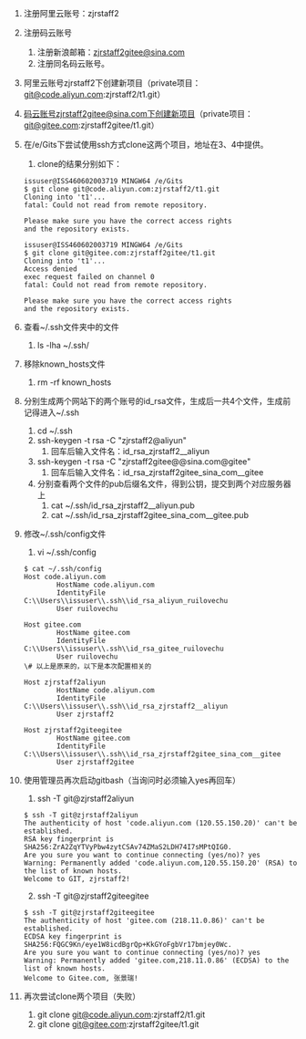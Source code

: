1. 注册阿里云账号：zjrstaff2
2. 注册码云账号
	1. 注册新浪邮箱：zjrstaff2gitee@sina.com
	2. 注册同名码云账号。
3. 阿里云账号zjrstaff2下创建新项目（private项目：git@code.aliyun.com:zjrstaff2/t1.git）
4. 码云账号zjrstaff2gitee@sina.com下创建新项目（private项目：git@gitee.com:zjrstaff2gitee/t1.git）
5. 在/e/Gits下尝试使用ssh方式clone这两个项目，地址在3、4中提供。
	1. clone的结果分别如下：
	```
	issuser@ISS460602003719 MINGW64 /e/Gits
	$ git clone git@code.aliyun.com:zjrstaff2/t1.git
	Cloning into 't1'...
	fatal: Could not read from remote repository.

	Please make sure you have the correct access rights
	and the repository exists.

	issuser@ISS460602003719 MINGW64 /e/Gits
	$ git clone git@gitee.com:zjrstaff2gitee/t1.git
	Cloning into 't1'...
	Access denied
	exec request failed on channel 0
	fatal: Could not read from remote repository.

	Please make sure you have the correct access rights
	and the repository exists.

	```
6. 查看~/.ssh文件夹中的文件
	1. ls -lha ~/.ssh/
7. 移除known_hosts文件
	1. rm -rf known_hosts
8. 分别生成两个网站下的两个账号的id_rsa文件，生成后一共4个文件，生成前记得进入~/.ssh
	1. cd ~/.ssh
	2. ssh-keygen -t rsa -C "zjrstaff2@aliyun"
		1. 回车后输入文件名：id_rsa_zjrstaff2__aliyun
	3. ssh-keygen -t rsa -C "zjrstaff2gitee@@sina.com@gitee"
		1. 回车后输入文件名：id_rsa_zjrstaff2gitee_sina_com__gitee
	4. 分别查看两个文件的pub后缀名文件，得到公钥，提交到两个对应服务器上
		1. cat ~/.ssh/id_rsa_zjrstaff2__aliyun.pub
		2. cat ~/.ssh/id_rsa_zjrstaff2gitee_sina_com__gitee.pub
9. 修改~/.ssh/config文件
	1. vi ~/.ssh/config
	```
	$ cat ~/.ssh/config
	Host code.aliyun.com
        	HostName code.aliyun.com
        	IdentityFile C:\\Users\\issuser\\.ssh\\id_rsa_aliyun_ruilovechu
        	User ruilovechu

	Host gitee.com
        	HostName gitee.com
        	IdentityFile C:\\Users\\issuser\\.ssh\\id_rsa_gitee_ruilovechu
        	User ruilovechu
	\# 以上是原来的，以下是本次配置相关的

	Host zjrstaff2aliyun
        	HostName code.aliyun.com
        	IdentityFile C:\\Users\\issuser\\.ssh\\id_rsa_zjrstaff2__aliyun
        	User zjrstaff2

	Host zjrstaff2giteegitee
        	HostName gitee.com
        	IdentityFile C:\\Users\\issuser\\.ssh\\id_rsa_zjrstaff2gitee_sina_com__gitee
        	User zjrstaff2gitee
	```
	
10. 使用管理员再次启动gitbash（当询问时必须输入yes再回车）
	1. ssh -T git@zjrstaff2aliyun
	```
	$ ssh -T git@zjrstaff2aliyun
	The authenticity of host 'code.aliyun.com (120.55.150.20)' can't be established.
	RSA key fingerprint is SHA256:ZrA2ZqYTVyPbw4zytCSAv74ZMaS2LDH74I7sMPtQIG0.
	Are you sure you want to continue connecting (yes/no)? yes
	Warning: Permanently added 'code.aliyun.com,120.55.150.20' (RSA) to the list of known hosts.
	Welcome to GIT, zjrstaff2!
	```
	2. ssh -T git@zjrstaff2giteegitee
	```
	$ ssh -T git@zjrstaff2giteegitee
	The authenticity of host 'gitee.com (218.11.0.86)' can't be established.
	ECDSA key fingerprint is SHA256:FQGC9Kn/eye1W8icdBgrQp+KkGYoFgbVr17bmjey0Wc.
	Are you sure you want to continue connecting (yes/no)? yes
	Warning: Permanently added 'gitee.com,218.11.0.86' (ECDSA) to the list of known hosts.
	Welcome to Gitee.com, 张景瑞!
	```
11. 再次尝试clone两个项目（失败）
	1. git clone git@code.aliyun.com:zjrstaff2/t1.git
	2. git clone git@gitee.com:zjrstaff2gitee/t1.git
